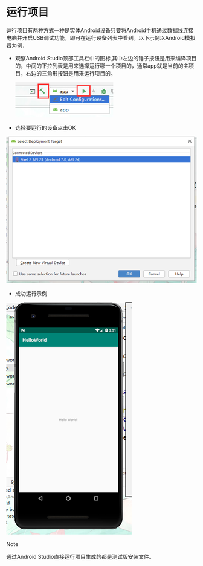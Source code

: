 # 运行项目

运行项目有两种方式一种是实体Android设备只要将Android手机通过数据线连接电脑并开启USB调试功能，即可在运行设备列表中看到。以下示例以Android模拟器为例，

- 观察Android Studio顶部工具栏中的图标,其中左边的锤子按钮是用来编译项目的，中间的下拉列表是用来选择运行哪一个项目的，通常app就是当前的主项目，右边的三角形按钮是用来运行项目的。

  ![1566224860040](images/1566224860040.png)

- 选择要运行的设备点击OK

![1566226243659](images/1566226243659.png)

- 成功运行示例

![1566226373983](images/1566226373983.png)

> [!NOTE]
>
> 通过Android Studio直接运行项目生成的都是测试版安装文件。

